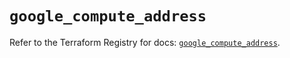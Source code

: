 # `google_compute_address`

Refer to the Terraform Registry for docs: [`google_compute_address`](https://registry.terraform.io/providers/hashicorp/google-beta/6.41.0/docs/resources/google_compute_address).
